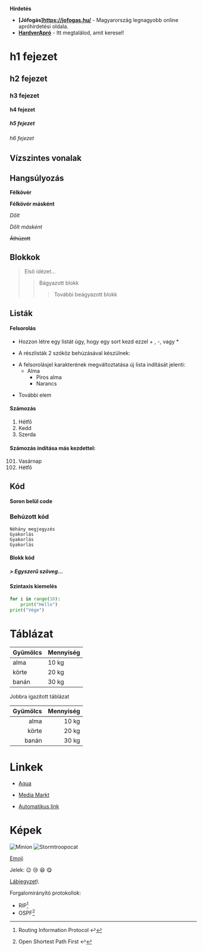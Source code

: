 **Hirdetés**

- __[Jófogás]https://jofogas.hu/__ - Magyarország legnagyobb online apróhirdetési oldala.
- __[HardverApró](https://harverapro.hu/)__ - Itt megtalálod, amit keresel!


# h1 fejezet
## h2 fejezet
### h3 fejezet
#### h4 fejezet
##### h5 fejezet
###### h6 fejezet


Vízszintes vonalak
----------

## Hangsúlyozás

**Félkövér**

__Félkövér másként__

*Dőlt*

_Dőlt másként_


~~Áthúzott~~

## Blokkok


> Első idézet...
>> Bágyazott blokk
>>> További beágyazott blokk


## Listák

#### Felsorolás

+ Hozzon létre egy listát úgy, hogy egy sort kezd ezzel + , -, vagy *
- A részlisták 2 szóköz behúzásával készülnek:
*  A felsorolásjel karakterének megváltoztatása új lista indítását jelenti:
   - Alma
     - Piros alma
      - Narancs
- További elem

#### Számozás

1. Hétfő
2. Kedd
3. Szerda



#### Számozás indítása más kezdettel:

101.  Vasárnap
102. Hétfő


## Kód

#### Soron belül code

### Behúzott kód
```
Néhány megjegyzés
Gyakorlás
Gyakorlás
Gyakorlás
```

#### Blokk kód


##### > Egyszerű szöveg...


#### Szintaxis kiemelés

```python
for i in range(10):
    print("Hello")
print("Vége")
```


# Táblázat

|**Gyümölcs** | **Mennyiség**|
|-----| -----|
|alma|10 kg|
|körte|20 kg|
|banán|30 kg|

Jobbra igazított táblázat

|**Gyümölcs** | **Mennyiség**|
|-----:| -----:|
|alma|10 kg|
|körte|20 kg|
|banán|30 kg|


# Linkek

+ [Aqua](http://aqua.hu)

+ [Media Markt](http://mediamarkt.hu/) 

+ [Automatikus link](https://arpadszki.hu)


# Képek

![Minion](https://octodex.github.com/images/minion.png)
![Stormtroopocat](https://octodex.github.com/images/stormtroopocat.jpg
"The Stormtroopocat")

[Emoji](https://github.com/markdown-it/markdown-it-emoji)

Jelek: :wink: :cry: :laughing: :yum:


[Lábjegyzet](https://github.com/markdown-it/markdown-it-footnote)\

Forgalomirányító protokollok:  
* RIP[^1]
* OSPF[^2]

[^1]:Routing Information Protocol ↩


[^2]:Open Shortest Path First  ↩


